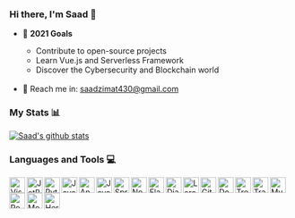 ### Hi there, I'm Saad 👋

<ul>
  <li>🏹 <b>2021 Goals</b></li>
  <ul>
    <li>Contribute to open-source projects</li>
    <li>Learn Vue.js and Serverless Framework</li>
    <li>Discover the Cybersecurity and Blockchain world</li>
  </ul>
  <br>
  <li>📧 Reach me in: <a href="mailto: saadzimat430@gmail.com">saadzimat430@gmail.com</a></li>
</ul>

<!--
**saadzimat430/saadzimat430** is a ✨ _special_ ✨ repository because its `README.md` (this file) appears on your GitHub profile.
-->

### My Stats 📊
[![Saad's github stats](https://github-readme-stats.vercel.app/api?username=saadzimat430)](https://github.com/anuraghazra/github-readme-stats)

### Languages and Tools 💻

<img align="left" alt="Visual Studio Code" width="28px" src="https://code.visualstudio.com/assets/favicon.ico" />
<img align="left" alt="JetBrains IDEs" width="28px" src="https://pbs.twimg.com/profile_images/1276465732923129856/A_SdJ_cW_400x400.jpg" />
<img align="left" alt="Python" width="28px" src="https://pic.clubic.com/v1/images/1501281/raw" />
<img align="left" alt="JavaScript" width="28px" src="https://hackr.io/tutorials/javascript/logo-javascript.svg?ver=1587977697" />
<img align="left" alt="Angular" width="28px" src="https://d2eip9sf3oo6c2.cloudfront.net/tags/images/000/001/031/square_256/angular2.png" />
<img align="left" alt="Java" width="28px" src="https://pic.clubic.com/v1/images/1501424/raw" />
<img align="left" alt="Spring Boot" width="28px" src="https://spring.io/images/projects/spring-edf462fec682b9d48cf628eaf9e19521.svg" />
<img align="left" alt="Node.js" width="28px" src="https://onlyweb-formation.com/uploads/mod_logo/nodejs.png" />
<img align="left" alt="Flask" width="28px" src="https://encrypted-tbn0.gstatic.com/images?q=tbn:ANd9GcRBQqX699Ii1yOe0IYdJ3SmuIA8DFyIMgRKLQ&usqp=CAU" />
<img align="left" alt="Django REST Framework" width="28px" src="https://avatars0.githubusercontent.com/u/1902055?s=280&v=4" />
<img align="left" alt="Laravel" width="28px" src="https://styles.redditmedia.com/t5_2uakt/styles/communityIcon_fmttas2xiy351.png?width=256&s=23a11a8bc840779e41b4b7d4976e7a42a5c5f1f8" />
<img align="left" alt="Git" width="28px" src="https://avatars3.githubusercontent.com/u/18133?s=200&v=4" />
<img align="left" alt="Docker" width="28px" src="https://miro.medium.com/max/512/1*Q2rRlwqv-tDfZ6QXmJqMuQ.png" />
<img align="left" alt="Trello" width="28px" src="https://cdn.techgyd.com/trello-6.jpg" />
<img align="left" alt="Travis CI" width="28px" src="https://cdn.iconscout.com/icon/free/png-256/travis-ci-1-569457.png" />
<img align="left" alt="MySQL" width="28px" src="https://www.ideematic.com/wp-content/uploads/2018/02/mysql.png" />
<img align="left" alt="PostgreSQL" width="28px" src="https://diamanti.com/wp-content/uploads/2019/10/postgresql.png" />
<img align="left" alt="MongoDB" width="28px" src="https://4.bp.blogspot.com/-X7UPkOQjQuQ/WuHLUEM7SDI/AAAAAAAAAOY/rXGXSOfPP2ckF_cSOC3C5d3B_BhIgNcxACLcBGAs/s1600/mongodb%2B%25282%2529.png" />
<img align="left" alt="Heroku" width="28px" src="https://s3.amazonaws.com/hackdesign/tools/app_images/000/000/037/icon_small/heroku-logo-6e6c2ed8be2ad02ac96455d53e4e7e43.png?1385326105" />
